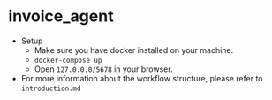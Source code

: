 # invoice_agent

- Setup
  - Make sure you have docker installed on your machine.
  - `docker-compose up`
  - Open `127.0.0.0/5678` in your browser.
- For more information about the workflow structure, please refer to `introduction.md`
